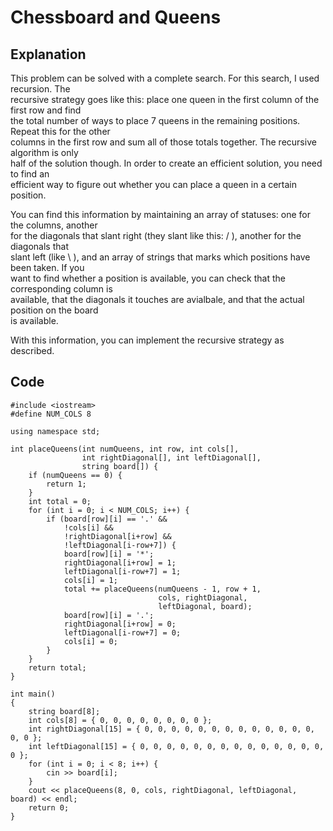 # Chessboard and Queens
## Explanation
This problem can be solved with a complete search. For this search, I used recursion. The  
recursive strategy goes like this: place one queen in the first column of the first row and find  
the total number of ways to place 7 queens in the remaining positions. Repeat this for the other  
columns in the first row and sum all of those totals together. The recursive algorithm is only  
half of the solution though. In order to create an efficient solution, you need to find an  
efficient way to figure out whether you can place a queen in a certain position.

You can find this information by maintaining an array of statuses: one for the columns, another  
for the diagonals that slant right (they slant like this: / ), another for the diagonals that  
slant left (like \ ), and an array of strings that marks which positions have been taken. If you  
want to find whether a position is available, you can check that the corresponding column is  
available, that the diagonals it touches are avialbale, and that the actual position on the board  
is available. 

With this information, you can implement the recursive strategy as described.
## Code
    #include <iostream>
    #define NUM_COLS 8

    using namespace std;

    int placeQueens(int numQueens, int row, int cols[],
                    int rightDiagonal[], int leftDiagonal[], 
                    string board[]) {
        if (numQueens == 0) {
            return 1;
        }
        int total = 0;
        for (int i = 0; i < NUM_COLS; i++) {
            if (board[row][i] == '.' && 
                !cols[i] && 
                !rightDiagonal[i+row] && 
                !leftDiagonal[i-row+7]) {
                board[row][i] = '*';
                rightDiagonal[i+row] = 1;
                leftDiagonal[i-row+7] = 1;
                cols[i] = 1;
                total += placeQueens(numQueens - 1, row + 1, 
                                     cols, rightDiagonal, 
                                     leftDiagonal, board);
                board[row][i] = '.';
                rightDiagonal[i+row] = 0;
                leftDiagonal[i-row+7] = 0;
                cols[i] = 0;
            }
        }
        return total;
    }

    int main()
    {
        string board[8];
        int cols[8] = { 0, 0, 0, 0, 0, 0, 0, 0 };
        int rightDiagonal[15] = { 0, 0, 0, 0, 0, 0, 0, 0, 0, 0, 0, 0, 0, 0, 0 };
        int leftDiagonal[15] = { 0, 0, 0, 0, 0, 0, 0, 0, 0, 0, 0, 0, 0, 0, 0 };
        for (int i = 0; i < 8; i++) {
            cin >> board[i];
        }
        cout << placeQueens(8, 0, cols, rightDiagonal, leftDiagonal, board) << endl;
        return 0;
    }